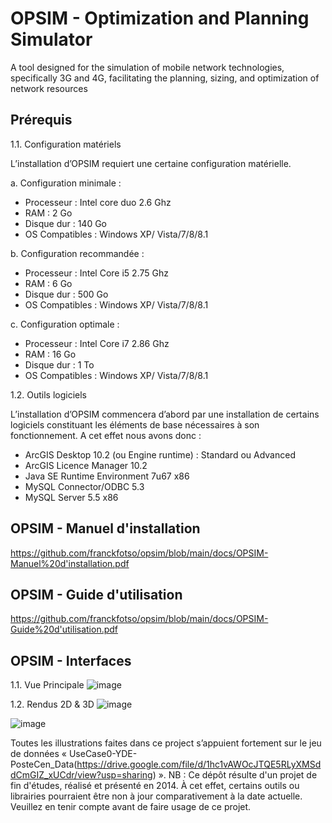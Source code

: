 # OPSIM - Optimization and Planning Simulator
A tool designed for the simulation of mobile network technologies, specifically 3G and 4G, facilitating the planning, sizing, and optimization of network resources


## Prérequis

1.1.	Configuration matériels

L’installation d’OPSIM requiert une certaine configuration matérielle.

a.	Configuration minimale :
-	Processeur : Intel core duo 2.6 Ghz
-	RAM : 2 Go
-	Disque dur : 140 Go
-	OS Compatibles : Windows XP/ Vista/7/8/8.1

b.	Configuration recommandée :
-	Processeur : Intel Core i5 2.75 Ghz
-	RAM : 6 Go
-	Disque dur : 500 Go
-	OS Compatibles : Windows XP/ Vista/7/8/8.1

c.	Configuration optimale :
-	Processeur : Intel Core i7 2.86 Ghz
-	RAM : 16 Go
-	Disque dur : 1 To
-	OS Compatibles : Windows XP/ Vista/7/8/8.1

1.2.	Outils logiciels

L’installation d’OPSIM commencera d’abord par une installation de certains logiciels  constituant les éléments de base nécessaires à son fonctionnement. A cet effet nous avons donc :

- ArcGIS Desktop 10.2 (ou Engine runtime) : Standard ou Advanced
- ArcGIS Licence Manager 10.2
- Java SE Runtime Environment 7u67 x86
- MySQL Connector/ODBC 5.3
- MySQL Server 5.5 x86

## OPSIM - Manuel d'installation
https://github.com/franckfotso/opsim/blob/main/docs/OPSIM-Manuel%20d'installation.pdf

## OPSIM - Guide d'utilisation
https://github.com/franckfotso/opsim/blob/main/docs/OPSIM-Guide%20d'utilisation.pdf

## OPSIM - Interfaces

1.1. Vue Principale
![image](https://github.com/franckfotso/opsim/assets/18245472/fec7895b-2f6a-4ec6-a489-00766e04185b)

1.2. Rendus 2D & 3D
![image](https://github.com/franckfotso/opsim/assets/18245472/158a5b57-9aab-477b-9d16-209b53f718a8)

![image](https://github.com/franckfotso/opsim/assets/18245472/c28a125e-5b80-4023-a4bb-69c91b4260bb)

Toutes les illustrations faites dans ce project s’appuient fortement sur le jeu de données « UseCase0-YDE-PosteCen_Data(https://drive.google.com/file/d/1hc1vAWOcJTQE5RLyXMSddCmGIZ_xUCdr/view?usp=sharing) ».
NB : Ce dépôt résulte d'un projet de fin d'études, réalisé et présenté en 2014. À cet effet, certains outils ou librairies pourraient être non à jour comparativement à la date actuelle. Veuillez en tenir compte avant de faire usage de ce projet.
